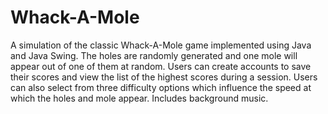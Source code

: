 # Whack-A-Mole

A simulation of the classic Whack-A-Mole game implemented using Java and Java Swing. The holes are randomly generated and one mole will appear out of one of them at random. Users can create accounts to save their scores and view the list of the highest scores during a session. Users can also select from three difficulty options which influence the speed at which the holes and mole appear. Includes background music.
